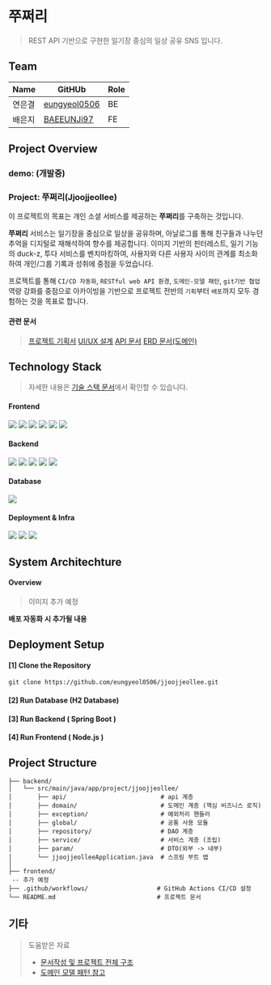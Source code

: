 # 쭈쩌리
> REST API 기반으로 구현한 일기장 중심의 일상 공유 SNS 입니다.

## Team
|Name|GitHUb|Role|
|----|----|----|
|연은결|[eungyeol0506](https://github.com/eungyeol0506/)|BE|
|배은지|[BAEEUNJi97](https://github.com/BAEEUNJi97/)|FE|

## Project Overview
### demo: (개발중)
### Project: 쭈쩌리(Jjoojjeollee) 
이 프로젝트의 목표는 개인 소셜 서비스를 제공하는 **쭈쩌리**를 구축하는 것입니다. 

**쭈쩌리** 서비스는 일기장을 중심으로 일상을 공유하며, 아날로그를 통해 친구들과 나누던 추억을 디지털로 재해석하여 향수를 제공합니다. 이미지 기반의 핀터레스트, 일기 기능의 duck-z, 투다 서비스를 벤치마킹하여, 사용자와 다른 사용자 사이의 관계를 최소화하여 개인/그룹 기록과 성취에 중점을 두었습니다. 

프로젝트를 통해 `CI/CD 자동화`, `RESTful web API 환경`, `도메인-모델 패턴`, `git기반 협업` 역량 강화를 중점으로 아카이빙을 기반으로 프로젝트 전반의 `기획`부터 `배포`까지 모두 경험하는 것을 목표로 합니다. 

#### 관련 문서
> [프로젝트 기획서](https://github.com/eungyeol0506/jjoojjeollee/wiki/project%E2%80%90overview)
> [UI/UX 설계](https://github.com/eungyeol0506/jjoojjeollee/wiki/UI-UX)
> [API 문서](https://github.com/eungyeol0506/jjoojjeollee/wiki/ApiSpec)
> [ERD 문서(도메인)](https://github.com/eungyeol0506/jjoojjeollee/wiki/ERD)

## Technology Stack
> 자세한 내용은 [기술 스택 문서](https://github.com/eungyeol0506/jjoojjeollee/wiki/%EA%B8%B0%EC%88%A0-%EC%8A%A4%ED%83%9D)에서 확인할 수 있습니다.

#### Frontend
<div align=""> 
  <img src="https://img.shields.io/badge/HTML5-E34F26?style=for-the-badge&logo=html5&logoColor=white"/>
  <img src="https://img.shields.io/badge/CSS3-1572B6?style=for-the-badge&logo=css3&logoColor=white"/>
  <img src="https://img.shields.io/badge/JavaScript-F7DF1E?style=for-the-badge&logo=javascript&logoColor=black"/>
  <img src="https://img.shields.io/badge/TypeScript-3178C6?style=for-the-badge&logo=typescript&logoColor=white"/>
  <img src="https://img.shields.io/badge/React-61DAFB?style=for-the-badge&logo=react&logoColor=white"/>
  <img src="https://img.shields.io/badge/Node.js-5FA04E?style=for-the-badge&logo=nodedotjs&logoColor=white"/>
</div>

#### Backend
<div align=""> 
  <img src="https://img.shields.io/badge/Java17-007396?style=for-the-badge&logo=java&logoColor=white"/>
  <img src="https://img.shields.io/badge/SpringBoot-6DB33F?style=for-the-badge&logo=springboot&logoColor=white"/>
  <img src="https://img.shields.io/badge/Apache%20Tomcat-F8DC75?style=for-the-badge&logo=apachetomcat&logoColor=white"/>
  <img src="https://img.shields.io/badge/Hibernate-59666C?style=for-the-badge&logo=hibernate&logoColor=white"/>
  <img src="https://img.shields.io/badge/JUnit5-25A162?style=for-the-badge&logo=junit5&logoColor=white"/>
</div>

#### Database
<div align="">
  <img src="https://img.shields.io/badge/Oracle-DA291C?style=for-the-badge&logoColor=white"/> 
</div>

#### Deployment & Infra
<div align="">
  <img src="https://img.shields.io/badge/linux-FCC624?style=for-the-badge&logo=linux&logoColor=white"/> 
  <img src="https://img.shields.io/badge/Github%20Action-181717?style=for-the-badge&logo=github&logoColor=white"/>   
  <img src="https://img.shields.io/badge/AWS-232F3E?style=for-the-badge&logo=amazonwebservices&logoColor=white"/>   
</div>


## System Architechture
#### Overview

> 이미지 추가 예정

**배포 자동화 시 추가될 내용**

## Deployment Setup
#### [1] Clone the Repository
``` 
git clone https://github.com/eungyeol0506/jjoojjeollee.git 
```
#### [2] Run Database (H2 Database)

#### [3] Run Backend ( Spring Boot )

#### [4] Run Frontend ( Node.js )

## Project Structure
```
├── backend/
│   └── src/main/java/app/project/jjoojjeollee/
│       ├── api/                          # api 계층
│       ├── domain/                       # 도메인 계층 (핵심 비즈니스 로직)
│       ├── exception/                    # 예외처리 핸들러
│       ├── global/                       # 공통 사용 모듈
│       ├── repository/                   # DAO 계층
│       ├── service/                      # 서비스 계층 (조립)
│       ├── param/                        # DTO(외부 -> 내부) 
│       └── jjoojjeolleeApplication.java  # 스프링 부트 앱
│
├── frontend/
 -- 추가 예정
├── .github/workflows/                   # GitHub Actions CI/CD 설정
└── README.md                            # 프로젝트 문서
```

## 기타
> 도움받은 자료
> - [문서작성 및 프로젝트 전체 구조](https://github.com/prgrms-be-devcourse/NBE4-5-3-Team09)
> - [도메인 모델 패턴 참고](https://github.com/gothinkster/spring-boot-realworld-example-app/)
